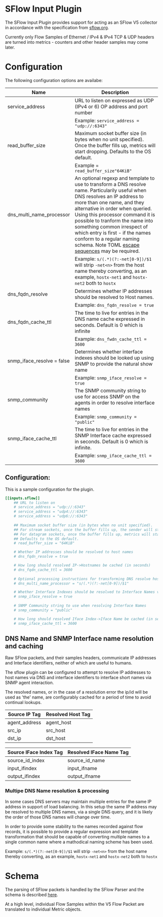 # SFlow Input Plugin

The SFlow Input Plugin provides support for acting as an SFlow V5 collector in accordance with the specification from [sflow.org](https://sflow.org/).

Currently only Flow Samples of Ethernet / IPv4 & IPv4 TCP & UDP headers are turned into metrics - counters and other header samples may come later.

# Configuration
The following configuration options are availabe:

| Name | Description 
|---|---|
| service_address| URL to listen on expressed as UDP (IPv4 or 6) OP address and port number 
| | Example: ```service_address = "udp://:6343"```
| read_buffer_size | Maximum socket buffer size (in bytes when no unit specified). Once the buffer fills up, metrics will start dropping. Defaults to the OS default.
||Example = ```read_buffer_size"64KiB"``` |
| dns_multi_name_processor | An optional regexp and template to use to transform a DNS resolve name. Particularily useful when DNS resolves an IP address to more than one name, and they alternative in order when queried. Using this processor command it is possible to tranform the name into something common irrespect of which entry is first - if the names conform to a regular naming schema. Note TOML [escape sequences](https://github.com/toml-lang/toml) may be required.
||Example: ````s/(.*)(?:-net[0-9])/$1```` will strip ```-net<n>``` from the host name thereby converting, as an example, ```hostx-net1``` and ```hostx-net2``` both to ```hostx```
|dns_fqdn_resolve|Determines whether IP addresses should be resolved to Host names.
||Example: ```dns_fqdn_resolve = true```
|dns_fqdn_cache_ttl|The time to live for entries in the DNS name cache expressed in seconds. Default is 0 which is infinite
||Example: ```dns_fwdn_cache_ttl = 3600```
|snmp_iface_resolve = false|Determines whether interface indexes should be looked up using SNMP to provide the natural show name|
||Example: ```snmp_iface_resolve = true```
|snmp_community|The SNMP community string to use for access SNMP on the agents in order to resolve interface names
||Example: ```snmp_community = "public"```
|snmp_iface_cache_ttl| The time to live for entries in the SNMP Interface cache expressed in seconds. Default is 0 which is infinite.
||Example: ```snmp_iface_cache_ttl = 3600```

## Configuration:

This is a sample configuration for the plugin.

```toml
[[inputs.sflow]]
	## URL to listen on
	# service_address = "udp://:6343"
	# service_address = "udp4://:6343"
	# service_address = "udp6://:6343"
    
	## Maximum socket buffer size (in bytes when no unit specified).
	## For stream sockets, once the buffer fills up, the sender will start backing up.
	## For datagram sockets, once the buffer fills up, metrics will start dropping.
	## Defaults to the OS default.
	# read_buffer_size = "64KiB"

	# Whether IP addresses should be resolved to host names
	# dns_fqdn_resolve = true

	# How long should resolved IP->Hostnames be cached (in seconds)
	# dns_fqdn_cache_ttl = 3600
	
	# Optional processing instructions for transforming DNS resolve host names
	# dns_multi_name_processor = "s/(.*)(?:-net[0-9])/$1"

	# Whether Interface Indexes should be resolved to Interface Names via SNMP
	# snmp_iface_resolve = true
	
	# SNMP Community string to use when resolving Interface Names
	# snmp_community = "public"

	# How long should resolved Iface Index->Iface Name be cached (in seconds)
	# snmp_iface_cache_ttl = 3600
```

## DNS Name and SNMP Interface name resolution and caching

Raw SFlow packets, and their samples headers, communicate IP addresses and Interface identifiers, neither of which are useful to humans.

The sflow plugin can be configured to attempt to resolve IP addresses to host names via DNS and interface identifiers to interface short names via SNMP agent interaction.

The resolved names, or in the case of a resolution error the ip/id will be used as 'the' name, are configurably cached for a period of time to avoid continual lookups.

| Source IP Tag | Resolved Host Tag 
|---|---|
|agent_address|agent_host
|src_ip|src_host
|dst_ip|dst_host

| Source IFace Index Tag | Resolved IFace Name Tag 
|---|---|
|source_id_index|source_id_name
|input_ifindex|input_ifname
|output_ifindex|output_ifname

### Multipe DNS Name resolution & processing

In some cases DNS servers may maintain multiple entries for the same IP address in support of load balancing. In this setup the same IP address may be resolved to multiple DNS names, via a single DNS query, and it is likely the order of those DNS names will change over time.

In order to provide some stability to the names recorded against flow records, it is possible to provide a regular expression and template transformation that should be capable of converting multiple names to a single common name where a mathodical naming scheme has been used.

Example: ````s/(.*)(?:-net[0-9])/$1```` will strip ```-net<n>``` from the host name thereby converting, as an example, ```hostx-net1``` and ```hostx-net2``` both to ```hostx```

# Schema

The parsing of SFlow packets is handled by the SFlow Parser and the schema is described [here](../../parsers/sflow/README.md).

At a high level, individual Flow Samples within the V5 Flow Packet are translated to individual Metric objects.


